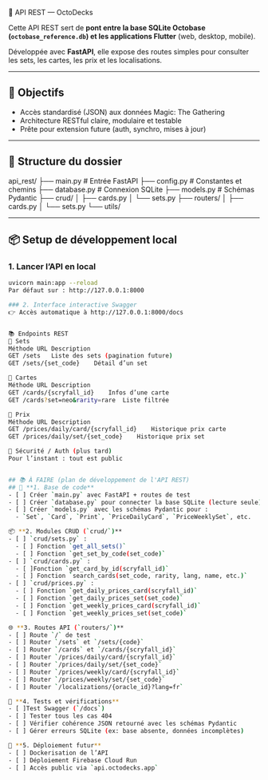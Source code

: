 <!-- 📁 chemin relatif : core\api_rest\README.md -->
 🧠 API REST — OctoDecks

Cette API REST sert de **pont entre la base SQLite Octobase (`octobase_reference.db`) et les applications Flutter** (web, desktop, mobile).

Développée avec **FastAPI**, elle expose des routes simples pour consulter les sets, les cartes, les prix et les localisations.

---

## 🚀 Objectifs

- Accès standardisé (JSON) aux données Magic: The Gathering
- Architecture RESTful claire, modulaire et testable
- Prête pour extension future (auth, synchro, mises à jour)

---

## 🧱 Structure du dossier
api_rest/
├── main.py # Entrée FastAPI
├── config.py # Constantes et chemins
├── database.py # Connexion SQLite
├── models.py # Schémas Pydantic
├── crud/
│ ├── cards.py
│ └── sets.py
├── routers/
│ ├── cards.py
│ └── sets.py
└── utils/


---

## 📦 Setup de développement local

### 1. Lancer l’API en local

```bash
uvicorn main:app --reload
Par défaut sur : http://127.0.0.1:8000

### 2. Interface interactive Swagger
👉 Accès automatique à http://127.0.0.1:8000/docs


📚 Endpoints REST
🔹 Sets
Méthode	URL	Description
GET	/sets	Liste des sets (pagination future)
GET	/sets/{set_code}	Détail d’un set

🔹 Cartes
Méthode	URL	Description
GET	/cards/{scryfall_id}	Infos d’une carte
GET	/cards?set=neo&rarity=rare	Liste filtrée

🔹 Prix
Méthode	URL	Description
GET	/prices/daily/card/{scryfall_id}	Historique prix carte
GET	/prices/daily/set/{set_code}	Historique prix set

🔐 Sécurité / Auth (plus tard)
Pour l’instant : tout est public


## 📚 À FAIRE (plan de développement de l'API REST)
## 🧱 **1. Base de code**
- [ ] Créer `main.py` avec FastAPI + routes de test
- [ ] Créer `database.py` pour connecter la base SQLite (lecture seule)
- [ ] Créer `models.py` avec les schémas Pydantic pour :
  - `Set`, `Card`, `Print`, `PriceDailyCard`, `PriceWeeklySet`, etc.

📦 **2. Modules CRUD (`crud/`)**
- [ ] `crud/sets.py` :
  - [ ] Fonction `get_all_sets()`
  - [ ] Fonction `get_set_by_code(set_code)`
- [ ] `crud/cards.py` :
  - [ ]Fonction `get_card_by_id(scryfall_id)`
  - [ ] Fonction `search_cards(set_code, rarity, lang, name, etc.)`
- [ ] `crud/prices.py` :
  - [ ] Fonction `get_daily_prices_card(scryfall_id)`
  - [ ] Fonction `get_daily_prices_set(set_code)`
  - [ ] Fonction `get_weekly_prices_card(scryfall_id)`
  - [ ] Fonction `get_weekly_prices_set(set_code)`

🌐 **3. Routes API (`routers/`)**
- [ ] Route `/` de test
- [ ] Router `/sets` et `/sets/{code}`
- [ ] Router `/cards` et `/cards/{scryfall_id}`
- [ ] Router `/prices/daily/card/{scryfall_id}`
- [ ] Router `/prices/daily/set/{set_code}`
- [ ] Router `/prices/weekly/card/{scryfall_id}`
- [ ] Router `/prices/weekly/set/{set_code}`
- [ ] Router `/localizations/{oracle_id}?lang=fr`

🧪 **4. Tests et vérifications**
- [ ]Test Swagger (`/docs`)
- [ ] Tester tous les cas 404
- [ ] Vérifier cohérence JSON retourné avec les schémas Pydantic
- [ ] Gérer erreurs SQLite (ex: base absente, données incomplètes)

🚀 **5. Déploiement futur**
- [ ] Dockerisation de l’API
- [ ] Déploiement Firebase Cloud Run
- [ ] Accès public via `api.octodecks.app`
 